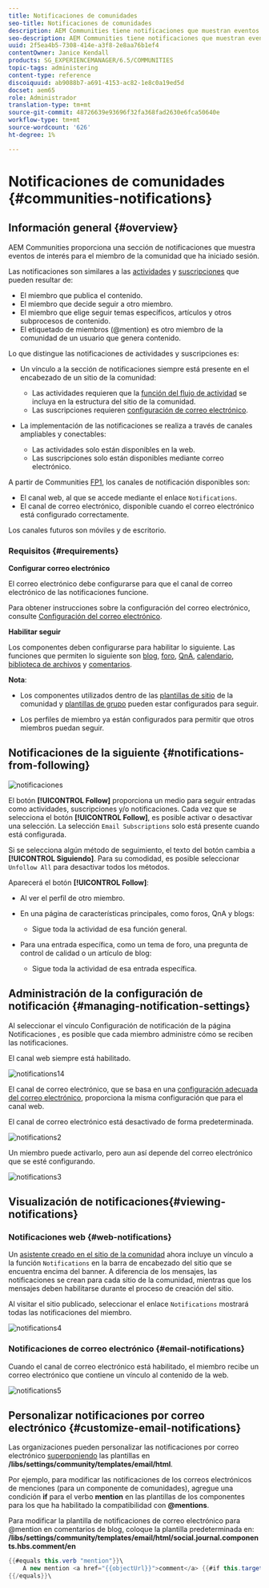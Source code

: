```yaml
---
title: Notificaciones de comunidades
seo-title: Notificaciones de comunidades
description: AEM Communities tiene notificaciones que muestran eventos de interés para el miembro de la comunidad que ha iniciado sesión
seo-description: AEM Communities tiene notificaciones que muestran eventos de interés para el miembro de la comunidad que ha iniciado sesión
uuid: 2f5ea4b5-7308-414e-a3f8-2e8aa76b1ef4
contentOwner: Janice Kendall
products: SG_EXPERIENCEMANAGER/6.5/COMMUNITIES
topic-tags: administering
content-type: reference
discoiquuid: ab9088b7-a691-4153-ac82-1e8c0a19ed5d
docset: aem65
role: Administrador
translation-type: tm+mt
source-git-commit: 48726639e93696f32fa368fad2630e6fca50640e
workflow-type: tm+mt
source-wordcount: '626'
ht-degree: 1%

---
```



# Notificaciones de comunidades {#communities-notifications}

## Información general {#overview}

AEM Communities proporciona una sección de notificaciones que muestra eventos de interés para el miembro de la comunidad que ha iniciado sesión.

Las notificaciones son similares a las [actividades](/help/communities/essentials-activities.md) y [suscripciones](/help/communities/subscriptions.md) que pueden resultar de:

* El miembro que publica el contenido.
* El miembro que decide seguir a otro miembro.
* El miembro que elige seguir temas específicos, artículos y otros subprocesos de contenido.
* El etiquetado de miembros (@mention) es otro miembro de la comunidad de un usuario que genera contenido.

Lo que distingue las notificaciones de actividades y suscripciones es:

* Un vínculo a la sección de notificaciones siempre está presente en el encabezado de un sitio de la comunidad:

   * Las actividades requieren que la [función del flujo de actividad](/help/communities/functions.md#activity-stream-function) se incluya en la estructura del sitio de la comunidad.
   * Las suscripciones requieren [configuración de correo electrónico](/help/communities/email.md).

* La implementación de las notificaciones se realiza a través de canales ampliables y conectables:

   * Las actividades solo están disponibles en la web.
   * Las suscripciones solo están disponibles mediante correo electrónico.

A partir de Communities [FP1](/help/communities/deploy-communities.md#latestfeaturepack), los canales de notificación disponibles son:

* El canal web, al que se accede mediante el enlace `Notifications`.
* El canal de correo electrónico, disponible cuando el correo electrónico está configurado correctamente.

Los canales futuros son móviles y de escritorio.

### Requisitos {#requirements}

**Configurar correo electrónico**

El correo electrónico debe configurarse para que el canal de correo electrónico de las notificaciones funcione.

Para obtener instrucciones sobre la configuración del correo electrónico, consulte [Configuración del correo electrónico](/help/communities/analytics.md).

**Habilitar seguir**

Los componentes deben configurarse para habilitar lo siguiente. Las funciones que permiten lo siguiente son [blog](/help/communities/blog-feature.md), [foro](/help/communities/forum.md), [QnA](/help/communities/working-with-qna.md), [calendario](/help/communities/calendar.md), [biblioteca de archivos](/help/communities/file-library.md) y [comentarios](/help/communities/comments.md).

**Nota**:

* Los componentes utilizados dentro de las [plantillas de sitio](/help/communities/sites.md) de la comunidad y [plantillas de grupo](/help/communities/tools-groups.md) pueden estar configurados para seguir.

* Los perfiles de miembro ya están configurados para permitir que otros miembros puedan seguir.

## Notificaciones de la siguiente {#notifications-from-following}

![notificaciones](assets/notifications.png)

El botón **[!UICONTROL Follow]** proporciona un medio para seguir entradas como actividades, suscripciones y/o notificaciones. Cada vez que se selecciona el botón **[!UICONTROL Follow]**, es posible activar o desactivar una selección. La selección `Email Subscriptions` solo está presente cuando está configurada.

Si se selecciona algún método de seguimiento, el texto del botón cambia a **[!UICONTROL Siguiendo]**. Para su comodidad, es posible seleccionar `Unfollow All` para desactivar todos los métodos.

Aparecerá el botón **[!UICONTROL Follow]**:

* Al ver el perfil de otro miembro.
* En una página de características principales, como foros, QnA y blogs:

   * Sigue toda la actividad de esa función general.

* Para una entrada específica, como un tema de foro, una pregunta de control de calidad o un artículo de blog:

   * Sigue toda la actividad de esa entrada específica.

## Administración de la configuración de notificación {#managing-notification-settings}

Al seleccionar el vínculo Configuración de notificación de la página Notificaciones , es posible que cada miembro administre cómo se reciben las notificaciones.

El canal web siempre está habilitado.

![notifications14](assets/notifications1.png)

El canal de correo electrónico, que se basa en una [configuración adecuada del correo electrónico](/help/communities/email.md), proporciona la misma configuración que para el canal web.

El canal de correo electrónico está desactivado de forma predeterminada.

![notifications2](assets/notifications2.png)

Un miembro puede activarlo, pero aun así depende del correo electrónico que se esté configurando.

![notifications3](assets/notifications3.png)

## Visualización de notificaciones{#viewing-notifications} 

### Notificaciones web {#web-notifications}

Un [asistente creado en el sitio de la comunidad](/help/communities/sites-console.md) ahora incluye un vínculo a la función `Notifications` en la barra de encabezado del sitio que se encuentra encima del banner. A diferencia de los mensajes, las notificaciones se crean para cada sitio de la comunidad, mientras que los mensajes deben habilitarse durante el proceso de creación del sitio.

Al visitar el sitio publicado, seleccionar el enlace `Notifications` mostrará todas las notificaciones del miembro.

![notifications4](assets/notifications4.png)

### Notificaciones de correo electrónico {#email-notifications}

Cuando el canal de correo electrónico está habilitado, el miembro recibe un correo electrónico que contiene un vínculo al contenido de la web.

![notifications5](assets/notifications5.png)

## Personalizar notificaciones por correo electrónico {#customize-email-notifications}

Las organizaciones pueden personalizar las notificaciones por correo electrónico [superponiendo](/help/communities/client-customize.md#overlays) las plantillas en **/libs/settings/community/templates/email/html**.

Por ejemplo, para modificar las notificaciones de los correos electrónicos de menciones (para un componente de comunidades), agregue una condición **if** para el verbo **mention** en las plantillas de los componentes para los que ha habilitado la compatibilidad con **@mentions**.

Para modificar la plantilla de notificaciones de correo electrónico para @mention en comentarios de blog, coloque la plantilla predeterminada en: **/libs/settings/community/templates/email/html/social.journal.components.hbs.comment/en**

```java
{{#equals this.verb "mention"}}\
    A new mention <a href="{{objectUrl}}">comment</a> {{#if this.target.properties.[jcr:title]}}to the article "{{{target.displayName}}}" {{/if}}was added by {{{user.name}}} on {{dateUtil this.published format="EEE, d MMM yyyy HH:mm:ss z"}}.\n \
{{/equals}}\
```

